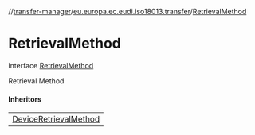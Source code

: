 //[transfer-manager](../../../index.md)/[eu.europa.ec.eudi.iso18013.transfer](../index.md)/[RetrievalMethod](index.md)

# RetrievalMethod

interface [RetrievalMethod](index.md)

Retrieval Method

#### Inheritors

| |
|---|
| [DeviceRetrievalMethod](../-device-retrieval-method/index.md) |
